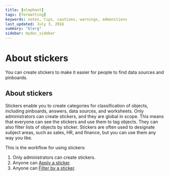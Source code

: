 ```yaml
---
title: [elephant]
tags: [formatting]
keywords: notes, tips, cautions, warnings, admonitions
last_updated: July 3, 2016
summary: "blerg"
sidebar: mydoc_sidebar
---
```

# About stickers

You can create stickers to make it easier for people to find data sources and pinboards.

## About stickers

Stickers enable you to create categories for classification of objects, including pinboards, answers, data sources, and worksheets. Only administrators can create stickers, and they are global in scope. This means that everyone can see the stickers and use them to tag objects. They can also filter lists of objects by sticker. Stickers are often used to designate subject areas, such as sales, HR, and finance, but you can use them any way you like.

This is the workflow for using stickers:

1.  Only administrators can create stickers.
2.  Anyone can [Apply a sticker](apply_stickers.html#).
3.  Anyone can [Filter by a sticker](filter_by_sticker.html#).


